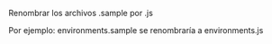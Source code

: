 Renombrar los archivos .sample por .js

Por ejemplo: environments.sample se renombraría a environments.js